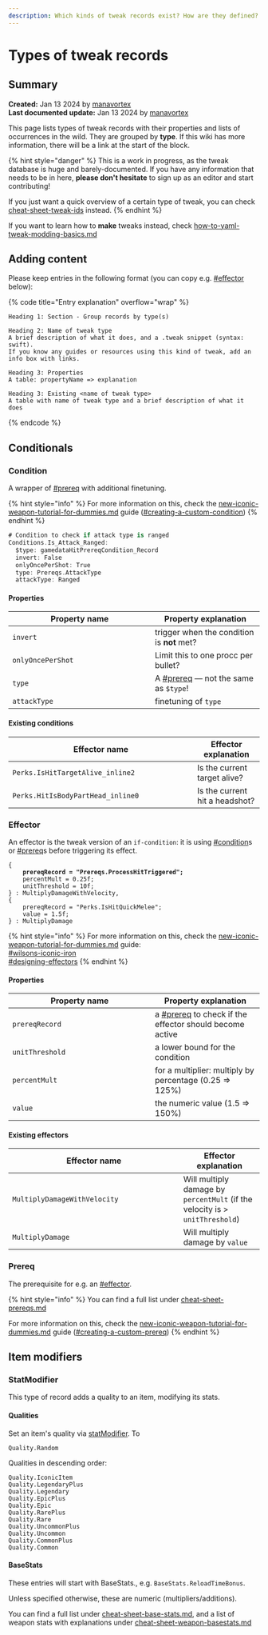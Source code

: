 ```yaml
---
description: Which kinds of tweak records exist? How are they defined? What do they mean?
---
```


# Types of tweak records

## Summary

**Created:** Jan 13 2024 by [manavortex](https://app.gitbook.com/u/NfZBoxGegfUqB33J9HXuCs6PVaC3 "mention")\
**Last documented update:** Jan 13 2024 by [manavortex](https://app.gitbook.com/u/NfZBoxGegfUqB33J9HXuCs6PVaC3 "mention")

This page lists types of tweak records with their properties and lists of occurrences in the wild. They are grouped by **type**. If this wiki has more information, there will be a link at the start of the block.

{% hint style="danger" %}
This is a work in progress, as the tweak database is huge and barely-documented. If you have any information that needs to be in here, **please don't hesitate** to sign up as an editor and start contributing!

If you just want a quick overview of a certain type of tweak, you can check [cheat-sheet-tweak-ids](../../references-lists-and-overviews/cheat-sheet-tweak-ids/ "mention") instead.
{% endhint %}

If you want to learn how to **make** tweaks instead, check [how-to-yaml-tweak-modding-basics.md](../../core-mods-explained/tweakxl/tweakxl-changing-game-records/how-to-yaml-tweak-modding-basics.md "mention")

## Adding content

Please keep entries in the following format (you can copy e.g. [#effector](types-of-tweak-records.md#effector "mention") below):

{% code title="Entry explanation" overflow="wrap" %}
```
Heading 1: Section - Group records by type(s)

Heading 2: Name of tweak type
A brief description of what it does, and a .tweak snippet (syntax: swift). 
If you know any guides or resources using this kind of tweak, add an info box with links.

Heading 3: Properties
A table: propertyName => explanation

Heading 3: Existing <name of tweak type>
A table with name of tweak type and a brief description of what it does
```
{% endcode %}

## Conditionals

### Condition

A wrapper of [#prereq](types-of-tweak-records.md#prereq "mention") with additional finetuning.

{% hint style="info" %}
For more information on this, check the [new-iconic-weapon-tutorial-for-dummies.md](../../../modding-guides/items-equipment/adding-new-items/weapons/new-iconic-weapon-tutorial-for-dummies.md "mention") guide ([#creating-a-custom-condition](../../../modding-guides/items-equipment/adding-new-items/weapons/new-iconic-weapon-tutorial-for-dummies.md#creating-a-custom-condition "mention"))
{% endhint %}

```swift
# Condition to check if attack type is ranged
Conditions.Is_Attack_Ranged:
  $type: gamedataHitPrereqCondition_Record
  invert: False
  onlyOncePerShot: True
  type: Prereqs.AttackType
  attackType: Ranged
```

#### Properties

<table><thead><tr><th width="270">Property name</th><th>Property explanation</th></tr></thead><tbody><tr><td><code>invert</code></td><td>trigger when the condition is <strong>not</strong> met?</td></tr><tr><td><code>onlyOncePerShot</code></td><td>Limit this to one procc per bullet?</td></tr><tr><td><code>type</code></td><td>A <a data-mention href="types-of-tweak-records.md#prereq">#prereq</a> — not the same as <code>$type</code>!</td></tr><tr><td><code>attackType</code></td><td>finetuning of <code>type</code></td></tr></tbody></table>

#### Existing conditions

<table><thead><tr><th width="355">Effector name</th><th>Effector explanation</th></tr></thead><tbody><tr><td><code>Perks.IsHitTargetAlive_inline2</code></td><td>Is the current target alive?</td></tr><tr><td><code>Perks.HitIsBodyPartHead_inline0</code></td><td>Is the current hit a headshot?</td></tr></tbody></table>

### Effector

An effector is the tweak version of an `if-condition`: it is using [#condition](types-of-tweak-records.md#condition "mention")s or [#prereq](types-of-tweak-records.md#prereq "mention")s before triggering its effect.&#x20;

<pre class="language-swift" data-title="mods_abilities.tweak"><code class="lang-swift">{
<strong>    prereqRecord = "Prereqs.ProcessHitTriggered";
</strong>    percentMult = 0.25f;
    unitThreshold = 10f;
} : MultiplyDamageWithVelocity, 
{
    prereqRecord = "Perks.IsHitQuickMelee";
    value = 1.5f;
} : MultiplyDamage
</code></pre>

{% hint style="info" %}
For more information on this, check the [new-iconic-weapon-tutorial-for-dummies.md](../../../modding-guides/items-equipment/adding-new-items/weapons/new-iconic-weapon-tutorial-for-dummies.md "mention") guide:\
&#x20;[#wilsons-iconic-iron](../../../modding-guides/items-equipment/adding-new-items/weapons/new-iconic-weapon-tutorial-for-dummies.md#wilsons-iconic-iron "mention")\
&#x20;[#designing-effectors](../../../modding-guides/items-equipment/adding-new-items/weapons/new-iconic-weapon-tutorial-for-dummies.md#designing-effectors "mention")
{% endhint %}

#### Properties

<table><thead><tr><th width="270">Property name</th><th>Property explanation</th></tr></thead><tbody><tr><td><code>prereqRecord</code></td><td>a <a data-mention href="types-of-tweak-records.md#prereq">#prereq</a> to check if the effector should become active</td></tr><tr><td><code>unitThreshold</code></td><td>a lower bound for the condition</td></tr><tr><td><code>percentMult</code></td><td>for a multiplier: multiply by percentage (0.25 => 125%)</td></tr><tr><td><code>value</code></td><td>the numeric value (1.5 => 150%) </td></tr></tbody></table>

#### Existing effectors

<table><thead><tr><th width="327">Effector name</th><th>Effector explanation</th></tr></thead><tbody><tr><td><code>MultiplyDamageWithVelocity</code> </td><td>Will multiply damage by <code>percentMult</code> (if the velocity is > <code>unitThreshold</code>)</td></tr><tr><td><code>MultiplyDamage</code></td><td>Will multiply damage by <code>value</code></td></tr></tbody></table>

### Prereq

The prerequisite for e.g. an [#effector](types-of-tweak-records.md#effector "mention").&#x20;

{% hint style="info" %}
You can find a full list under [cheat-sheet-prereqs.md](../../references-lists-and-overviews/cheat-sheet-tweak-ids/cheat-sheet-prereqs.md "mention")

For more information on this, check the [new-iconic-weapon-tutorial-for-dummies.md](../../../modding-guides/items-equipment/adding-new-items/weapons/new-iconic-weapon-tutorial-for-dummies.md "mention") guide ([#creating-a-custom-prereq](../../../modding-guides/items-equipment/adding-new-items/weapons/new-iconic-weapon-tutorial-for-dummies.md#creating-a-custom-prereq "mention"))
{% endhint %}

## Item modifiers

### StatModifier

This type of record adds a quality to an item, modifying its stats.

#### Qualities

Set an item's quality via [statModifier](../../../modding-guides/items-equipment/adding-new-items/weapons/new-iconic-weapon-tutorial-for-dummies.md#step-7-make-it-iconic). To

```
Quality.Random
```

Qualities in descending order:

```
Quality.IconicItem
Quality.LegendaryPlus
Quality.Legendary
Quality.EpicPlus
Quality.Epic
Quality.RarePlus
Quality.Rare
Quality.UncommonPlus
Quality.Uncommon
Quality.CommonPlus
Quality.Common
```

#### BaseStats

These entries will start with BaseStats., e.g. `BaseStats.ReloadTimeBonus`.

Unless specified otherwise, these are numeric (multipliers/additions).

You can find a full list under [cheat-sheet-base-stats.md](../../references-lists-and-overviews/cheat-sheet-tweak-ids/cheat-sheet-base-stats.md "mention"), and a list of weapon stats with explanations under [cheat-sheet-weapon-basestats.md](../../references-lists-and-overviews/cheat-sheet-tweak-ids/weapons/cheat-sheet-weapon-basestats.md "mention")
